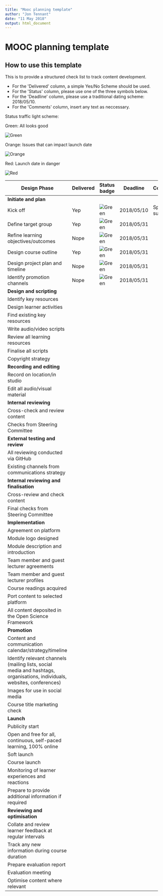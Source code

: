 ```yaml
---
title: "Mooc planning template"
author: "Jon Tennant"
date: "11 May 2018"
output: html_document
---
```


# MOOC planning template

## How to use this template

This is to provide a structured check list to track content development.

- For the 'Delivered' column, a simple Yes/No Scheme should be used.
- For the 'Status' column, please use one of the three symbols below.
- For the 'Deadline' column, please use a traditional dating scheme:  2018/05/10.
- For the 'Comments' column, insert any text as neccessary.


Status traffic light scheme:

Green: All looks good

![Green](https://img.shields.io/badge/Status-text-green.svg)


Orange: Issues that can impact launch date

![Orange](https://img.shields.io/badge/Status-text-orange.svg)


Red: Launch date in danger

![Red](https://img.shields.io/badge/Status-text-red.svg)



|  Design Phase  |  Delivered  |  Status badge  |  Deadline | Comments  |
|  ------------------  |  ------------  | -----------------  |  ------------ | -------------  |
| **Initiate and plan**  |               |            |                 |                    |
|  Kick off             |  Yep        |  ![Green](https://img.shields.io/badge/Status-text-green.svg)   |  2018/05/10 | Sprint success! |
|  Define target group      |  Yep        |  ![Green](https://img.shields.io/badge/Status-text-green.svg)    |  2018/05/31 |  |
|  Refine learning objectives/outcomes             |  Nope      |  ![Green](https://img.shields.io/badge/Status-text-green.svg)    |  2018/05/31 |  |
|  Design course outline              |  Yep      |  ![Green](https://img.shields.io/badge/Status-text-green.svg)     |  2018/05/31 |  |
|  Design project plan and timeline             |  Nope        |  ![Green](https://img.shields.io/badge/Status-text-green.svg)   |  2018/05/31 | |
|  Identify promotion channels             |  Nope        |  ![Green](https://img.shields.io/badge/Status-text-green.svg)   |  2018/05/31 | |
| **Design and scripting**  |          |             |                 |                    |
|  Identify key resources |     |    |   | |
|  Design learner activities   |    |    |   | |
|  Find existing key resources  |     |    |   | |
|  Write audio/video scripts   |    |    |   | |
|  Review all learning resources  |     |    |   | |
|  Finalise all scripts   |     |    |   | |
|  Copyright strategy  |     |    |   | |
| **Recording and editing**  |                   |           |                 |                    |
|  Record on location/in studio  |    |    |   | |
|  Edit all audio/visual material  |     |    |   | |
| **Internal reviewing**  |                   |           |                 |                    |
|  Cross-check and review content  |     |    |   | |
|  Checks from Steering Committee  |     |    |   | |
| **External testing and review**  |         |           |           |                    |
|  All reviewing conducted via GitHub  |     |    |   | |
|  Existing channels from communications strategy  |     |    |   | |
| **Internal reviewing and finalisation**  |           |           |                 |              |
|  Cross-review and check content  |     |    |   | |
|  Final checks from Steering Committee  |     |    |   | |
| **Implementation**  |           |           |                 |              |
|  Agreement on platform  |     |    |   | |
|  Module logo designed  |     |    |   | |
|  Module description and introduction  |     |    |   | |
|  Team member and guest lecturer agreements  |     |    |   | |
|  Team member and guest lecturer profiles  |     |    |   | |
|  Course readings acquired  |     |    |   | |
|  Port content to selected platform  |     |    |   | |
|  All content deposited in the Open Science Framework |     |    |   | |
| **Promotion**  |           |           |                 |              |
|  Content and communication calendar/strategy/timeline  |     |    |   | |
|  Identify relevant channels (mailing lists, social media and hashtags, organisations, individuals, websites, conferences)  |     |    |   | |
|  Images for use in social media  |     |    |   | |
|  Course title marketing check |     |    |   | |
| **Launch**  |           |           |                 |              |
|  Publicity start  |     |    |   | |
|  Open and free for all, continuous, self-paced learning, 100% online  |     |    |   | |
|  Soft launch  |     |    |   | |
|  Course launch  |     |    |   | |
|  Monitoring of learner experiences and reactions  |     |    |   | |
|  Prepare to provide additional information if required  |     |    |   | |
| **Reviewing and optimisation**  |           |           |                 |              |
| Collate and review learner feedback at regular intervals  |     |    |   | |
| Track any new information during course duration  |     |    |   | |
| Prepare evaluation report  |     |    |   | |
| Evaluation meeting  |     |    |   | |
| Optimise content where relevant   |     |    |   | |
